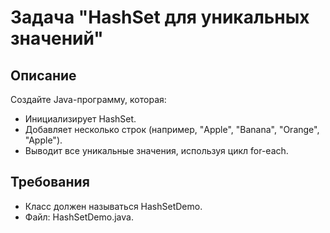 # Задача "HashSet для уникальных значений"

## Описание

Создайте Java-программу, которая:

- Инициализирует HashSet<String>.
- Добавляет несколько строк (например, "Apple", "Banana", "Orange", "Apple").
- Выводит все уникальные значения, используя цикл for-each.

## Требования

- Класс должен называться HashSetDemo.
- Файл: HashSetDemo.java.
